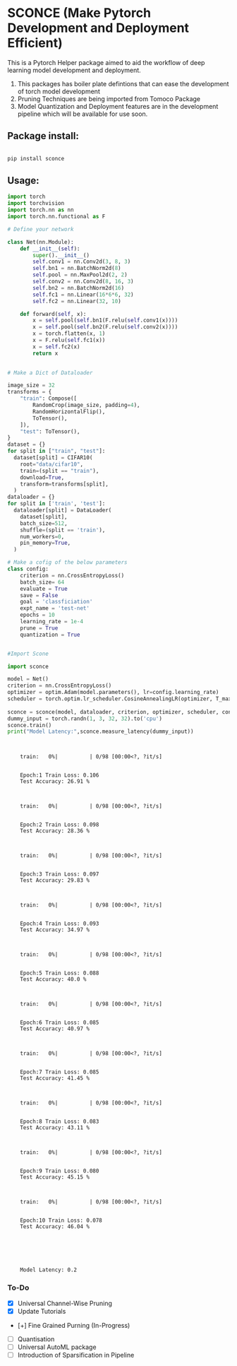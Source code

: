 # SCONCE (Make Pytorch Development and Deployment Efficient)

This is a Pytorch Helper package aimed to aid the workflow of deep learning model development and deployment. 


1. This packages has boiler plate defintions that can ease the development of torch model development
2. Pruning Techniques are being imported from Tomoco Package
3. Model Quantization and Deployment features are in the development pipeline which will be available for use soon.
## Package install:

```python

pip install sconce

```


## Usage:

```python
import torch
import torchvision
import torch.nn as nn
import torch.nn.functional as F

# Define your network

class Net(nn.Module):
    def __init__(self):
        super().__init__()
        self.conv1 = nn.Conv2d(3, 8, 3)
        self.bn1 = nn.BatchNorm2d(8)
        self.pool = nn.MaxPool2d(2, 2)
        self.conv2 = nn.Conv2d(8, 16, 3)
        self.bn2 = nn.BatchNorm2d(16)
        self.fc1 = nn.Linear(16*6*6, 32)
        self.fc2 = nn.Linear(32, 10)

    def forward(self, x):
        x = self.pool(self.bn1(F.relu(self.conv1(x))))
        x = self.pool(self.bn2(F.relu(self.conv2(x))))
        x = torch.flatten(x, 1)
        x = F.relu(self.fc1(x))
        x = self.fc2(x)
        return x
    

# Make a Dict of Dataloader

image_size = 32
transforms = {
    "train": Compose([
        RandomCrop(image_size, padding=4),
        RandomHorizontalFlip(),
        ToTensor(),
    ]),
    "test": ToTensor(),
}
dataset = {}
for split in ["train", "test"]:
  dataset[split] = CIFAR10(
    root="data/cifar10",
    train=(split == "train"),
    download=True,
    transform=transforms[split],
  )
dataloader = {}
for split in ['train', 'test']:
  dataloader[split] = DataLoader(
    dataset[split],
    batch_size=512,
    shuffle=(split == 'train'),
    num_workers=0,
    pin_memory=True,
  )

# Make a cofig of the below parameters
class config:
    criterion = nn.CrossEntropyLoss()
    batch_size= 64
    evaluate = True
    save = False
    goal = 'classficiation'    
    expt_name = 'test-net'
    epochs = 10
    learning_rate = 1e-4
    prune = True
    quantization = True


#Import Scone

import sconce

model = Net()
criterion = nn.CrossEntropyLoss()
optimizer = optim.Adam(model.parameters(), lr=config.learning_rate)
scheduler = torch.optim.lr_scheduler.CosineAnnealingLR(optimizer, T_max=200)
 
sconce = sconce(model, dataloader, criterion, optimizer, scheduler, config)
dummy_input = torch.randn(1, 3, 32, 32).to('cpu')
sconce.train()
print("Model Latency:",sconce.measure_latency(dummy_input))

```

```


    train:   0%|          | 0/98 [00:00<?, ?it/s]


    Epoch:1 Train Loss: 0.106
    Test Accuracy: 26.91 %



    train:   0%|          | 0/98 [00:00<?, ?it/s]


    Epoch:2 Train Loss: 0.098
    Test Accuracy: 28.36 %



    train:   0%|          | 0/98 [00:00<?, ?it/s]


    Epoch:3 Train Loss: 0.097
    Test Accuracy: 29.83 %



    train:   0%|          | 0/98 [00:00<?, ?it/s]


    Epoch:4 Train Loss: 0.093
    Test Accuracy: 34.97 %



    train:   0%|          | 0/98 [00:00<?, ?it/s]


    Epoch:5 Train Loss: 0.088
    Test Accuracy: 40.0 %



    train:   0%|          | 0/98 [00:00<?, ?it/s]


    Epoch:6 Train Loss: 0.085
    Test Accuracy: 40.97 %



    train:   0%|          | 0/98 [00:00<?, ?it/s]


    Epoch:7 Train Loss: 0.085
    Test Accuracy: 41.45 %



    train:   0%|          | 0/98 [00:00<?, ?it/s]


    Epoch:8 Train Loss: 0.083
    Test Accuracy: 43.11 %



    train:   0%|          | 0/98 [00:00<?, ?it/s]


    Epoch:9 Train Loss: 0.080
    Test Accuracy: 45.15 %



    train:   0%|          | 0/98 [00:00<?, ?it/s]


    Epoch:10 Train Loss: 0.078
    Test Accuracy: 46.04 %






    Model Latency: 0.2

```



### To-Do

- [x] Universal Channel-Wise Pruning
- [x] Update Tutorials
- [+] Fine Grained Purning (In-Progress)
- [ ] Quantisation
- [ ] Universal AutoML package
- [ ] Introduction of Sparsification in Pipeline